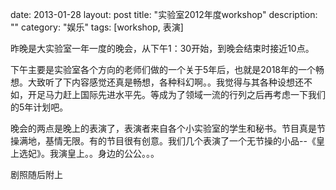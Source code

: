date: 2013-01-28
layout: post
title: "实验室2012年度workshop"
description: ""
category: "娱乐"
tags: [workshop, 表演]

昨晚是大实验室一年一度的晚会，从下午1：30开始，到晚会结束时接近10点。

下午主要是实验室各个方向的老师们做的一个关于5年后，也就是2018年的一个畅想。大致听了下内容感觉还真是畅想，各种科幻啊。。我觉得与其各种设想还不如，开足马力赶上国际先进水平先。等成为了领域一流的行列之后再考虑一下我们的5年计划吧。

晚会的两点是晚上的表演了，表演者来自各个小实验室的学生和秘书。节目真是节操满地，基情无限。有的节目很有创意。我们几个表演了一个无节操的小品--《皇上选妃》。我演皇上。。身边的公公。。。

剧照随后附上